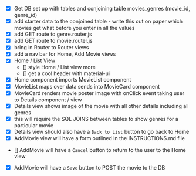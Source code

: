- [x] Get DB set up with tables and conjoining table movies_genres (movie_id, genre_id)
- [x] add starter data to the conjoined table - write this out on paper which movies get what before you enter in all the values
- [x] add GET route to genre.router.js 
- [x] add GET route to movie.router.js
- [x] bring in Router to Router views
- [x] add a nav bar for Home, Add Movie views
- [x] Home / List View
    - [] style Home / List view more
    - [] get a cool header with material-ui
- [x] Home component imports MovieList component
- [x] MovieList maps over data sends into MovieCard component
- [x] MovieCard renders movie poster image with onClick event taking user to Details component / view
- [x] Details view shows image of the movie with all other details including all genres
- [x] this will require the SQL JOINS between tables to show genres for a particular movie
- [x] Details view should also have a `Back to List` button to go back to Home
- [x] AddMovie view will have a form outlined in the INSTRUCTIONS.md file
- [] AddMovie will have a `Cancel` button to return to the user to the Home view
- [x] AddMovie will have a `Save` button to POST the movie to the DB